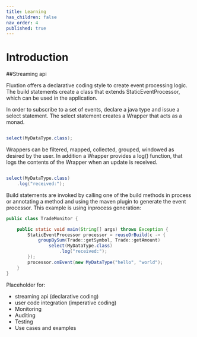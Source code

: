 ```yaml
---
title: Learning
has_children: false
nav_order: 4
published: true
---
```


# Introduction

##Streaming api

Fluxtion offers a declarative coding style to create event processing logic. The build
statements create a class that extends StaticEventProcessor, which can be used in the
application.

In order to subscribe to a set of events, declare a java type and issue a select statement.
The select statement creates a Wrapper<T> that acts as a monad. 


```java

select(MyDataType.class);

```

Wrappers can be filtered, mapped, collected, grouped, windowed as desired by the user.
In addition a Wrapper provides a log() function, that logs the contents of the Wrapper 
when an update is received.

```java

select(MyDataType.class)
    .log("received:");

```

Build statements are invoked by calling one of the build methods in process or
annotating a method and using the maven plugin to generate the event processor.
This example is using inprocess generation:

```java
public class TradeMonitor {

    public static void main(String[] args) throws Exception {
        StaticEventProcessor processor = reuseOrBuild(c -> {
            groupBySum(Trade::getSymbol, Trade::getAmount)
                select(MyDataType.class)
                    .log("received:");
        });
        processor.onEvent(new MyDataType("hello", "world");
    }
}
```

Placeholder for:
- streaming api (declarative coding)
- user code integration (imperative coding)
- Monitoring
- Auditing
- Testing
- Use cases and examples
